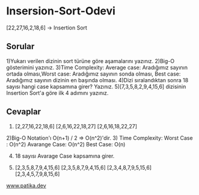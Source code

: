 # Insersion-Sort-Odevi

[22,27,16,2,18,6] -> Insertion Sort
## Sorular ##
1)Yukarı verilen dizinin sort türüne göre aşamalarını yazınız.
2)Big-O gösterimini yazınız.
3)Time Complexity: Average case: Aradığımız sayının ortada olması,Worst case: Aradığımız sayının sonda olması, Best case: Aradığımız sayının dizinin en başında olması.
4)Dizi sıralandıktan sonra 18 sayısı hangi case kapsamına girer? Yazınız.
5)[7,3,5,8,2,9,4,15,6] dizisinin Insertion Sort'a göre ilk 4 adımını yazınız.

## Cevaplar ##
1)  [2,27,16,22,18,6]
    [2,6,16,22,18,27]
    [2,6,16,18,22,27]
    
    
2)Big-O Notation'ı O(n+1) / 2 => O(n^2)'dir.
3) Time Complexity:
Worst Case : O(n^2)
Avarange Case: O(n^2)
Best Case: O(n)

4) 18 sayısı Avarage Case kapsamına girer.

5) [2,3,5,8,7,9,4,15,6]
   [2,3,5,8,7,9,4,15,6]
   [2,3,4,8,7,9,5,15,6]
   [2,3,4,5,7,9,8,15,6]

www.patika.dev
